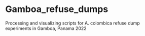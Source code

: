 # Gamboa_refuse_dumps
Processing and visualizing scripts for A. colombica refuse dump experiments in Gamboa, Panama 2022
